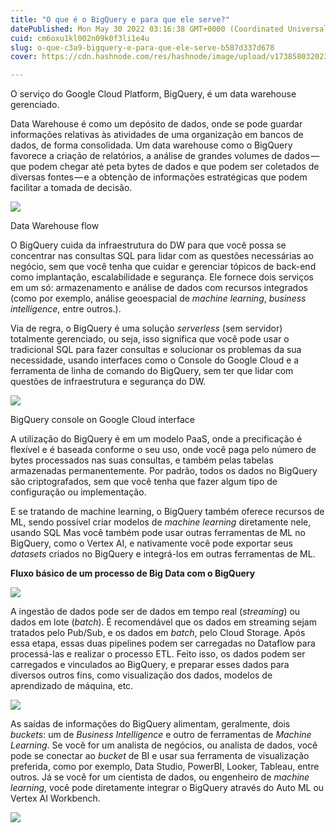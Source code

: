 ```yaml
---
title: "O que é o BigQuery e para que ele serve?"
datePublished: Mon May 30 2022 03:16:38 GMT+0000 (Coordinated Universal Time)
cuid: cm6oxu1kl002n09k0f3li1e4u
slug: o-que-c3a9-bigquery-e-para-que-ele-serve-b587d337d678
cover: https://cdn.hashnode.com/res/hashnode/image/upload/v1738580320231/f670cbbd-ad98-437e-b7fb-c51770738cd3.png

---
```


O serviço do Google Cloud Platform, BigQuery, é um data warehouse gerenciado.

Data Warehouse é como um depósito de dados, onde se pode guardar informações relativas às atividades de uma organização em bancos de dados, de forma consolidada. Um data warehouse como o BigQuery favorece a criação de relatórios, a análise de grandes volumes de dados — que podem chegar até peta bytes de dados e que podem ser coletados de diversas fontes — e a obtenção de informações estratégicas que podem facilitar a tomada de decisão.

![](https://cdn.hashnode.com/res/hashnode/image/upload/v1738580312373/28154542-133f-4d86-84f9-ef622ba10dc0.png)

Data Warehouse flow

O BigQuery cuida da infraestrutura do DW para que você possa se concentrar nas consultas SQL para lidar com as questões necessárias ao negócio, sem que você tenha que cuidar e gerenciar tópicos de back-end como implantação, escalabilidade e segurança. Ele fornece dois serviços em um só: armazenamento e análise de dados com recursos integrados (como por exemplo, análise geoespacial de *machine learning*, *business intelligence*, entre outros.).

Via de regra, o BigQuery é uma solução *serverless* (sem servidor) totalmente gerenciado, ou seja, isso significa que você pode usar o tradicional SQL para fazer consultas e solucionar os problemas da sua necessidade, usando interfaces como o Console do Google Cloud e a ferramenta de linha de comando do BigQuery, sem ter que lidar com questões de infraestrutura e segurança do DW.

![](https://cdn.hashnode.com/res/hashnode/image/upload/v1738580314216/e2c3d529-d452-48ab-be37-5c50664cabfd.png)

BigQuery console on Google Cloud interface

A utilização do BigQuery é em um modelo PaaS, onde a precificação é flexível e é baseada conforme o seu uso, onde você paga pelo número de bytes processados nas suas consultas, e também pelas tabelas armazenadas permanentemente. Por padrão, todos os dados no BigQuery são criptografados, sem que você tenha que fazer algum tipo de configuração ou implementação.

E se tratando de machine learning, o BigQuery também oferece recursos de ML, sendo possível criar modelos de *machine learning* diretamente nele, usando SQL Mas você também pode usar outras ferramentas de ML no BigQuery, como o Vertex AI, e nativamente você pode exportar seus *datasets* criados no BigQuery e integrá-los em outras ferramentas de ML.

**Fluxo básico de um processo de Big Data com o BigQuery**

![](https://cdn.hashnode.com/res/hashnode/image/upload/v1738580315843/2cd33035-d8ec-4fd0-872e-6256b67f08c9.png)

A ingestão de dados pode ser de dados em tempo real (*streaming*) ou dados em lote (*batch*). É recomendável que os dados em streaming sejam tratados pelo Pub/Sub, e os dados em *batch*, pelo Cloud Storage. Após essa etapa, essas duas pipelines podem ser carregadas no Dataflow para processá-las e realizar o processo ETL. Feito isso, os dados podem ser carregados e vinculados ao BigQuery, e preparar esses dados para diversos outros fins, como visualização dos dados, modelos de aprendizado de máquina, etc.

![](https://cdn.hashnode.com/res/hashnode/image/upload/v1738580317162/b64dfad8-3199-4744-b142-6e7a836cfd5a.png)

As saídas de informações do BigQuery alimentam, geralmente, dois *buckets*: um de *Business Intelligence* e outro de ferramentas de *Machine Learning*. Se você for um analista de negócios, ou analista de dados, você pode se conectar ao *bucket* de BI e usar sua ferramenta de visualização preferida, como por exemplo, Data Studio, PowerBI, Looker, Tableau, entre outros. Já se você for um cientista de dados, ou engenheiro de *machine learning*, você pode diretamente integrar o BigQuery através do Auto ML ou Vertex AI Workbench.

![](https://cdn.hashnode.com/res/hashnode/image/upload/v1738580319039/21094c96-68eb-4328-9ae9-aaabe319b812.png)